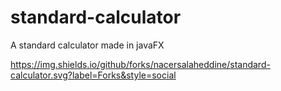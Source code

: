 # standard-calculator
A standard calculator made in javaFX

https://img.shields.io/github/forks/nacersalaheddine/standard-calculator.svg?label=Forks&style=social
